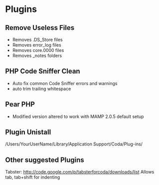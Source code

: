 # Plugins

## Remove Useless Files ##
* Removes .DS_Store files
* Removes error_log files
* Removes core.0000 files
* Removes _notes folders

## PHP Code Sniffer Clean ##
* Auto fix common Code Sniffer errors and warnings
* auto trim trailing whitespace

## Pear PHP ##
* Modified version altered to work with MAMP 2.0.5 default setup

## Plugin Unistall ##
/Users/YourUserName/Library/Application Support/Coda/Plug-ins/

## Other suggested Plugins ##
Tabster: http://code.google.com/p/tabsterforcoda/downloads/list
Allows tab, tab+shift for indenting